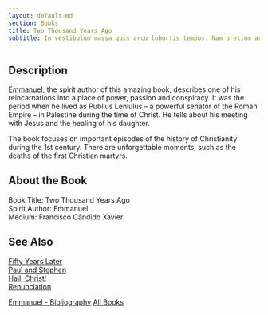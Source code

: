 ```yaml
---
layout: default-md
section: Books
title: Two Thousand Years Ago
subtitle: In vestibulum massa quis arcu lobortis tempus. Nam pretium arcu in odio vulputate luctus.
---
```


## Description
[Emmanuel](/profiles/emmanuel), the spirit author of this amazing book, describes one of his reincarnations into a place of power, passion and conspiracy. It was the period when he lived as Publius Lenlulus – a powerful senator of the Roman Empire – in Palestine during the time of Christ. He tells about his meeting with Jesus and the healing of his daughter.

The book focuses on important episodes of the history of Christianity during the 1st century. There are unforgettable moments, such as the deaths of the first Christian martyrs. 


## About the Book
Book Title: Two Thousand Years Ago  
Spirit Author: Emmanuel  
Medium: Francisco Cândido Xavier  


## See Also
[Fifty Years Later](fifty-years-later)  
[Paul and Stephen](paul-and-stephen)  
[Hail, Christ!](hail-christ)  
[Renunciation](renunciation)  



<a href="/books/emmanuel" class="button">Emmanuel - Bibliography</a>
<a href="/books" class="button">All Books</a>
